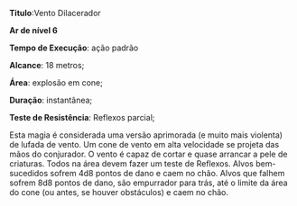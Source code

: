 **Titulo**:Vento Dilacerador

**Ar de nível 6**

**Tempo de Execução**: ação padrão

**Alcance**: 18 metros;

**Área**: explosão em cone;

**Duração**: instantânea;

**Teste de Resistência**: Reflexos parcial;

Esta magia é considerada uma versão aprimorada (e muito mais violenta) 
de lufada de vento. Um cone de vento em 
alta velocidade se projeta das mãos do 
conjurador. O vento é capaz de cortar e 
quase arrancar a pele de criaturas. Todos na área devem fazer um teste de Reflexos. 
Alvos bem-sucedidos sofrem 4d8 pontos de dano e caem no chão. Alvos que 
falhem sofrem 8d8 pontos de dano, são 
empurrador para trás, até o limite da área 
do cone (ou antes, se houver obstáculos) 
e caem no chão.